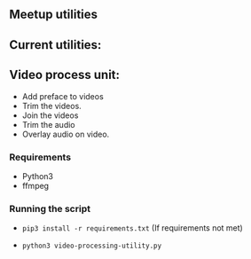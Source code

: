 ## Meetup utilities

## Current utilities:

## Video process unit: 
+ Add preface to videos
+ Trim the videos.
+ Join the videos
+ Trim the audio
+ Overlay audio on video.

### Requirements
+ Python3
+ ffmpeg

### Running the script

+ `pip3 install -r requirements.txt` (If requirements not met)

+ `python3 video-processing-utility.py`

